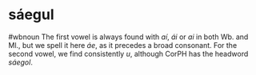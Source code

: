 # sáegul
#wbnoun
The first vowel is always found with *aí*, *ái* or *ai* in both Wb. and Ml., but we spell it here *áe*, as it precedes a broad consonant. For the second vowel, we find consistently *u*, although CorPH has the headword *sáegol*.